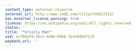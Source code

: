 ```yaml
---
content_type: external-resource
external_url: http://www.imdb.com/title/tt0427312/
has_external_license_warning: true
license: https://en.wikipedia.org/wiki/All_rights_reserved
status: ''
title: '*Grizzly Man*'
uid: acf06af9-34ce-4d9e-89b8-1b1e0dbd7219
wayback_url: ''
---
```

